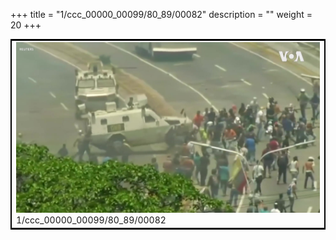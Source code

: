 +++
title = "1/ccc_00000_00099/80_89/00082"
description = ""
weight = 20
+++

<table style="border:2px solid black;max-width:800px;max-height:800px;" 
><tr><td>
<img class="center-fit-jpg"
src="/jpg_/aaa_20190430_NxaOmWaI8sI_00081.jpg">
1/ccc_00000_00099/80_89/00082
</img></td></tr></table>
